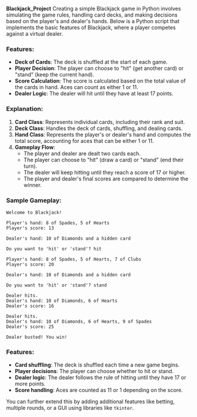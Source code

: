 **Blackjack_Project**
Creating a simple Blackjack game in Python involves simulating the game rules, handling card decks, and making decisions based on the player's and dealer's hands. Below is a Python script that implements the basic features of Blackjack, where a player competes against a virtual dealer.

### Features:
- **Deck of Cards**: The deck is shuffled at the start of each game.
- **Player Decision**: The player can choose to "hit" (get another card) or "stand" (keep the current hand).
- **Score Calculation**: The score is calculated based on the total value of the cards in hand. Aces can count as either 1 or 11.
- **Dealer Logic**: The dealer will hit until they have at least 17 points.

### Explanation:
1. **Card Class**: Represents individual cards, including their rank and suit.
2. **Deck Class**: Handles the deck of cards, shuffling, and dealing cards.
3. **Hand Class**: Represents the player's or dealer's hand and computes the total score, accounting for aces that can be either 1 or 11.
4. **Gameplay Flow**:
   - The player and dealer are dealt two cards each.
   - The player can choose to "hit" (draw a card) or "stand" (end their turn).
   - The dealer will keep hitting until they reach a score of 17 or higher.
   - The player and dealer's final scores are compared to determine the winner.

### Sample Gameplay:

```
Welcome to Blackjack!

Player's hand: 8 of Spades, 5 of Hearts
Player's score: 13

Dealer's hand: 10 of Diamonds and a hidden card

Do you want to 'hit' or 'stand'? hit

Player's hand: 8 of Spades, 5 of Hearts, 7 of Clubs
Player's score: 20

Dealer's hand: 10 of Diamonds and a hidden card

Do you want to 'hit' or 'stand'? stand

Dealer hits.
Dealer's hand: 10 of Diamonds, 6 of Hearts
Dealer's score: 16

Dealer hits.
Dealer's hand: 10 of Diamonds, 6 of Hearts, 9 of Spades
Dealer's score: 25

Dealer busted! You win!
```

### Features:
- **Card shuffling**: The deck is shuffled each time a new game begins.
- **Player decisions**: The player can choose whether to hit or stand.
- **Dealer logic**: The dealer follows the rule of hitting until they have 17 or more points.
- **Score handling**: Aces are counted as 11 or 1 depending on the score.

You can further extend this by adding additional features like betting, multiple rounds, or a GUI using libraries like `tkinter`.
